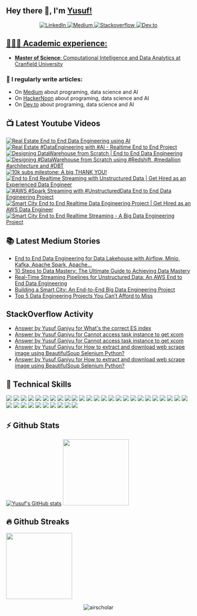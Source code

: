## Hey there 👋, I'm [Yusuf!](https://github.com/airscholar/)

<center>
<a href="https://www.linkedin.com/in/yusuf-ganiyu-b90140107/?locale=en_US" target="_blank">
    <img src="https://img.shields.io/badge/linkedin-%230077B5.svg?&style=for-the-badge&logo=linkedin&logoColor=white&color=071A2C" alt="LinkedIn"/>
  </a>
 <a href="https://medium.com/@yusuf.ganiyu" target="_blank">
    <img src="https://img.shields.io/badge/medium-%2312100E.svg?&style=for-the-badge&logo=medium&logoColor=white&color=071A2C" alt="Medium"/>
  </a>
  <a href="https://stackoverflow.com/users/6070546/yusuf-ganiyu" target="_blank">
    <img src="https://img.shields.io/badge/stackoverflow-%2312100E.svg?&style=for-the-badge&logo=stackoverflow&logoColor=white&color=071A2C" alt="Stackoverflow"/>
  </a>
  <a href="https://dev.to/airscholar" target="_blank">
    <img src="https://img.shields.io/badge/dev.to-%2312100E.svg?&style=for-the-badge&logo=dev.to&logoColor=white&color=071A2C" alt="Dev.to"/>
</center>

## 👨🏻‍🎓 Academic experience:
  - **Master of Science**: Computational Intelligence and Data Analytics at [Cranfield University](https://www.cranfield.ac.uk/courses/taught/computational-intelligence-for-data-analytics)

### 📝 I regularly write articles:
  - On [Medium](https://medium.com/@yusuf.ganiyu) about programing, data science and AI
  - On [HackerNoon](https://hackernoon.com/u/airscholar) about programing, data science and AI
  - On [Dev.to](https://dev.to/airscholar) about programing, data science and AI

## 📺 Latest Youtube Videos
<!-- BEGIN YOUTUBE-CARDS -->
[![Real Estate End to End Data Engineering using AI](https://ytcards.demolab.com/?id=Qx6BAVqnMrs&title=Real+Estate+End+to+End+Data+Engineering+using+AI&lang=en&timestamp=1712651408&background_color=%230d1117&title_color=%23ffffff&stats_color=%23dedede&max_title_lines=1&width=250&border_radius=5 "Real Estate End to End Data Engineering using AI")](https://www.youtube.com/watch?v=Qx6BAVqnMrs)
[![Real Estate #DataEngineering with #AI - Realtime End to End Project](https://ytcards.demolab.com/?id=XjaauTkghjI&title=Real+Estate+%23DataEngineering+with+%23AI+-+Realtime+End+to+End+Project&lang=en&timestamp=1712596185&background_color=%230d1117&title_color=%23ffffff&stats_color=%23dedede&max_title_lines=1&width=250&border_radius=5 "Real Estate #DataEngineering with #AI - Realtime End to End Project")](https://www.youtube.com/watch?v=XjaauTkghjI)
[![Designing DataWarehouse from Scratch | End to End Data Engineering](https://ytcards.demolab.com/?id=u0bTOXVSrQc&title=Designing+DataWarehouse+from+Scratch+%7C+End+to+End+Data+Engineering&lang=en&timestamp=1711269625&background_color=%230d1117&title_color=%23ffffff&stats_color=%23dedede&max_title_lines=1&width=250&border_radius=5 "Designing DataWarehouse from Scratch | End to End Data Engineering")](https://www.youtube.com/watch?v=u0bTOXVSrQc)
[![Designing #DataWarehouse from Scratch using #Redshift, #medallion #architecture and #DBT](https://ytcards.demolab.com/?id=TfbF8TCT6GI&title=Designing+%23DataWarehouse+from+Scratch+using+%23Redshift%2C+%23medallion+%23architecture+and+%23DBT&lang=en&timestamp=1711186956&background_color=%230d1117&title_color=%23ffffff&stats_color=%23dedede&max_title_lines=1&width=250&border_radius=5 "Designing #DataWarehouse from Scratch using #Redshift, #medallion #architecture and #DBT")](https://www.youtube.com/watch?v=TfbF8TCT6GI)
[![10k subs milestone: A big THANK YOU!](https://ytcards.demolab.com/?id=JX5v87544_A&title=10k+subs+milestone%3A+A+big+THANK+YOU%21&lang=en&timestamp=1709670851&background_color=%230d1117&title_color=%23ffffff&stats_color=%23dedede&max_title_lines=1&width=250&border_radius=5 "10k subs milestone: A big THANK YOU!")](https://www.youtube.com/watch?v=JX5v87544_A)
[![End to End Realtime Streaming with Unstructured Data | Get Hired as an Experienced Data Engineer](https://ytcards.demolab.com/?id=M6BWTnMH77M&title=End+to+End+Realtime+Streaming+with+Unstructured+Data+%7C+Get+Hired+as+an+Experienced+Data+Engineer&lang=en&timestamp=1709471932&background_color=%230d1117&title_color=%23ffffff&stats_color=%23dedede&max_title_lines=1&width=250&border_radius=5 "End to End Realtime Streaming with Unstructured Data | Get Hired as an Experienced Data Engineer")](https://www.youtube.com/watch?v=M6BWTnMH77M)
[![#AWS #Spark Streaming with #UnstructuredData End to End Data Engineering Project](https://ytcards.demolab.com/?id=qL38xhoMH6U&title=%23AWS+%23Spark+Streaming+with+%23UnstructuredData+End+to+End+Data+Engineering+Project&lang=en&timestamp=1709396551&background_color=%230d1117&title_color=%23ffffff&stats_color=%23dedede&max_title_lines=1&width=250&border_radius=5 "#AWS #Spark Streaming with #UnstructuredData End to End Data Engineering Project")](https://www.youtube.com/watch?v=qL38xhoMH6U)
[![Smart City End to End Realtime Data Engineering Project | Get Hired as an AWS Data Engineer](https://ytcards.demolab.com/?id=Vv_fvwF41_0&title=Smart+City+End+to+End+Realtime+Data+Engineering+Project+%7C+Get+Hired+as+an+AWS+Data+Engineer&lang=en&timestamp=1708277132&background_color=%230d1117&title_color=%23ffffff&stats_color=%23dedede&max_title_lines=1&width=250&border_radius=5 "Smart City End to End Realtime Data Engineering Project | Get Hired as an AWS Data Engineer")](https://www.youtube.com/watch?v=Vv_fvwF41_0)
[![Smart City End to End Realtime Streaming - A Big Data Engineering Project](https://ytcards.demolab.com/?id=5wUy1Hp33dw&title=Smart+City+End+to+End+Realtime+Streaming+-+A+Big+Data+Engineering+Project&lang=en&timestamp=1708207851&background_color=%230d1117&title_color=%23ffffff&stats_color=%23dedede&max_title_lines=1&width=250&border_radius=5 "Smart City End to End Realtime Streaming - A Big Data Engineering Project")](https://www.youtube.com/watch?v=5wUy1Hp33dw)
<!-- END YOUTUBE-CARDS -->

## 📚 Latest Medium Stories
<!-- MEDIUM-STORY-LIST:START -->
- [End to End Data Engineering for Data Lakehouse with Airflow, Minio, Kafka, Apache Spark, Apache…](https://medium.com/@yusuf.ganiyu/end-to-end-data-engineering-data-lakehouse-with-airflow-minio-kafka-apache-spark-apache-flink-b4a33e6e41bf?source=rss-e88756b73479------2)
- [10 Steps to Data Mastery: The Ultimate Guide to Achieving Data Mastery](https://medium.com/towards-data-engineering/10-steps-to-data-mastery-the-ultimate-guide-to-becoming-a-master-in-your-domain-477b7a1d0214?source=rss-e88756b73479------2)
- [Real-Time Streaming Pipelines for Unstructured Data: An AWS End to End Data Engineering](https://towardsaws.com/real-time-streaming-pipelines-for-unstructured-data-an-aws-end-to-end-data-engineering-5ad3a0b77b05?source=rss-e88756b73479------2)
- [Building a Smart City: An End-to-End Big Data Engineering Project](https://blog.stackademic.com/building-a-smart-city-an-end-to-end-big-data-engineering-project-7a3d9a6ab104?source=rss-e88756b73479------2)
- [Top 5 Data Engineering Projects You Can’t Afford to Miss](https://blog.stackademic.com/top-5-data-engineering-projects-you-cant-afford-to-miss-8764a6de6e99?source=rss-e88756b73479------2)
<!-- MEDIUM-STORY-LIST:END -->

## StackOverflow Activity
<!-- STACKOVERFLOW:START -->
- [Answer by Yusuf Ganiyu for What&#39;s the correct ES index](https://stackoverflow.com/questions/77381493/whats-the-correct-es-index/77382484#77382484)
- [Answer by Yusuf Ganiyu for Cannot access task instance to get xcom](https://stackoverflow.com/questions/77302772/cannot-access-task-instance-to-get-xcom/77307266#77307266)
- [Answer by Yusuf Ganiyu for Cannot access task instance to get xcom](https://stackoverflow.com/questions/77302772/cannot-access-task-instance-to-get-xcom/77303461#77303461)
- [Answer by Yusuf Ganiyu for How to extract and download web scrape image using BeautifulSoup Selenium Python?](https://stackoverflow.com/questions/77297420/how-to-extract-and-download-web-scrape-image-using-beautifulsoup-selenium-python/77297483#77297483)
- [Answer by Yusuf Ganiyu for How to extract and download web scrape image using BeautifulSoup Selenium Python?](https://stackoverflow.com/questions/77297420/how-to-extract-and-download-web-scrape-image-using-beautifulsoup-selenium-python/77297430#77297430)
<!-- STACKOVERFLOW:END -->

## 💼 Technical Skills

![](https://img.shields.io/badge/Python-3776AB?style=flat&logo=python&logoColor=white)
![](https://img.shields.io/badge/PostgreSQL-336791?style=flat&logo=postgresql&logoColor=white)
![](https://img.shields.io/badge/MySQL-4479A1?style=flat&logo=mysql&logoColor=white)
![](https://img.shields.io/badge/Kafka-231F20?style=flat&logo=apache-kafka&logoColor=white)
![](https://img.shields.io/badge/MongoDB-47A248?style=flat&logo=mongodb&logoColor=white)
![](https://img.shields.io/badge/Cassandra-1287B1?style=flat&logo=apache-cassandra&logoColor=white)
![](https://img.shields.io/badge/AWS-232F3E?style=flat&logo=amazon-aws&logoColor=white)
![](https://img.shields.io/badge/Google_Cloud-4285F4?style=flat&logo=google-cloud&logoColor=white)
![](https://img.shields.io/badge/Docker-2496ED?style=flat&logo=docker&logoColor=white)
![](https://img.shields.io/badge/Git-F05032?style=flat&logo=git&logoColor=white)
![](https://img.shields.io/badge/dbt-FF6F61?style=flat&logo=dbt&logoColor=white)
![](https://img.shields.io/badge/Spark-E25A1C?style=flat&logo=apache-spark&logoColor=white)
![](https://img.shields.io/badge/Databricks-FF3621?style=flat&logo=databricks&logoColor=white)
![](https://img.shields.io/badge/Snowflake-29B5E8?style=flat&logo=snowflake&logoColor=white)
![](https://img.shields.io/badge/JavaScript-F7DF1E?style=flat&logo=javascript&logoColor=black)
![](https://img.shields.io/badge/FastAPI-009688?style=flat&logo=fastapi&logoColor=white)
![](https://img.shields.io/badge/GraphQL-E434AA?style=flat&logo=graphql&logoColor=white)
![](https://img.shields.io/badge/Node.js-339933?style=flat&logo=node.js&logoColor=white)
![](https://img.shields.io/badge/Terraform-7B42BC?style=flat&logo=terraform&logoColor=white)
![](https://img.shields.io/badge/Ansible-EE0000?style=flat&logo=ansible&logoColor=white)
![](https://img.shields.io/badge/NiFi-017081?style=flat&logo=apache-nifi&logoColor=white)
![](https://img.shields.io/badge/Hadoop-DAA520?style=flat&logo=hadoop&logoColor=white)
![](https://img.shields.io/badge/Grafana-F46800?style=flat&logo=grafana&logoColor=white)
![](https://img.shields.io/badge/Prometheus-E6522C?style=flat&logo=prometheus&logoColor=white)
![](https://img.shields.io/badge/Elasticsearch-005571?style=flat&logo=elasticsearch&logoColor=white)
![](https://img.shields.io/badge/Logstash-005571?style=flat&logo=logstash&logoColor=white)
![](https://img.shields.io/badge/Kibana-005571?style=flat&logo=kibana&logoColor=white)
![](https://img.shields.io/badge/Machine_Learning-FF6F61?style=flat&logoColor=white)
![](https://img.shields.io/badge/SQL_Server-CC2927?style=flat&logo=microsoft-sql-server&logoColor=white)
![](https://img.shields.io/badge/Oracle_DB-F80000?style=flat&logo=oracle&logoColor=white)
![](https://img.shields.io/badge/Airflow-017CEE?style=flat&logo=apache-airflow&logoColor=white)
![](https://img.shields.io/badge/Kubernetes-326CE5?style=flat&logo=kubernetes&logoColor=white)
![](https://img.shields.io/badge/Power_BI-F2C811?style=flat&logo=microsoft-power-bi&logoColor=white)
![](https://img.shields.io/badge/Tableau-E97627?style=flat&logo=tableau&logoColor=white)
![](https://img.shields.io/badge/Looker-000000?style=flat&logo=looker&logoColor=white)
## ⚡ Github Stats
[![Yusuf's GitHub stats](https://github-readme-stats.vercel.app/api?username=airscholar)](https://github.com/airscholar/github-readme-stats)
<img height="180em" src="https://github-readme-stats.vercel.app/api/top-langs/?username=airscholar&show_icons=true&hide_border=true&layout=compact&hide_progress=true&langs_count=10"/>

## 🔥 Github Streaks</b></summary>
<img height="180em" src="https://github-readme-streak-stats.herokuapp.com/?user=airscholar&hide_border=true" />

<p align="center"><img src="https://komarev.com/ghpvc/?username=airscholar&label=Profile%20views&color=0e75b6&style=flat" alt="airscholar" /></p>
